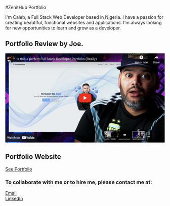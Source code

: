 #ZenitHub Portfolio

I'm Caleb, a Full Stack Web Developer based in Nigeria. I have a passion for creating beautiful, functional websites and applications. I'm always looking for new opportunities to learn and grow as a developer.

## Portfolio Review by Joe.
[![BookMe YouTube](portfolio.png)](https://www.youtube.com/embed/wVpXwNtIJL0)

## Portfolio Website
[See Portfolio](https://Calebwebdev.com)

### To collaborate with me or to hire me, please contact me at:  
[Email](mailto:Calebadeoye639@gmail.com)  
[LinkedIn](https://www.linkedin.com/in/Caleb-jimenez-778b2a196/)